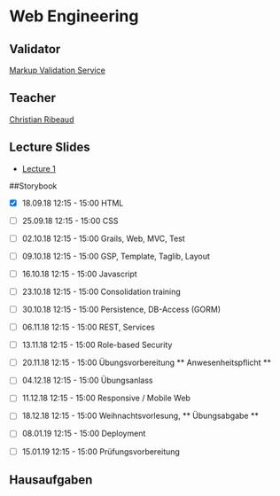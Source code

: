# Web Engineering

## Validator
[Markup Validation Service](http://validator.w3.org)

## Teacher
[Christian Ribeaud](mailto:christian.ribeaud@fhnw.ch)

## Lecture Slides
* [Lecture 1](https://ribeaud.github.io/WebEngineering/lectures/1)

##Storybook
* [x] 18.09.18 12:15 - 15:00 HTML
* [ ] 25.09.18 12:15 - 15:00 CSS
* [ ] 02.10.18 12:15 - 15:00 Grails, Web, MVC, Test
* [ ] 09.10.18 12:15 - 15:00 GSP, Template, Taglib, Layout
* [ ] 16.10.18 12:15 - 15:00 Javascript
* [ ] 23.10.18 12:15 - 15:00 Consolidation training
* [ ] 30.10.18 12:15 - 15:00 Persistence, DB-Access (GORM)
* [ ] 06.11.18 12:15 - 15:00 REST, Services
* [ ] 13.11.18 12:15 - 15:00 Role-based Security
* [ ] 20.11.18 12:15 - 15:00 Übungsvorbereitung ** Anwesenheitspflicht **


* [ ] 04.12.18 12:15 - 15:00 Übungsanlass
* [ ] 11.12.18 12:15 - 15:00 Responsive / Mobile Web
* [ ] 18.12.18 12:15 - 15:00 Weihnachtsvorlesung, ** Übungsabgabe **


* [ ] 08.01.19 12:15 - 15:00 Deployment
* [ ] 15.01.19 12:15 - 15:00 Prüfungsvorbereitung

## Hausaufgaben
